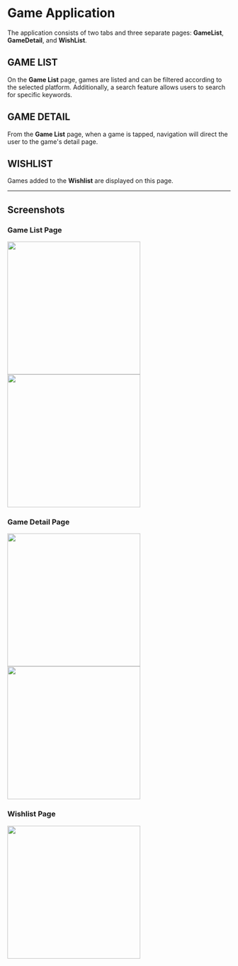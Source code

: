 # Game Application

The application consists of two tabs and three separate pages: **GameList**, **GameDetail**, and **WishList**.

## GAME LIST

On the **Game List** page, games are listed and can be filtered according to the selected platform. Additionally, a search feature allows users to search for specific keywords.

## GAME DETAIL

From the **Game List** page, when a game is tapped, navigation will direct the user to the game's detail page.

## WISHLIST

Games added to the **Wishlist** are displayed on this page.

---

## Screenshots

### Game List Page
<img src="https://github.com/user-attachments/assets/39e92835-79b3-4aa1-abb5-ae7aa2f8656f" width="300">
<img src="https://github.com/user-attachments/assets/5cf8069d-fcd6-42d0-8b13-a62b811dd82f" width="300">

### Game Detail Page
<img src="https://github.com/user-attachments/assets/6e2f4dc5-adf2-4c19-a42e-4846f16a97f8" width="300">
<img src="https://github.com/user-attachments/assets/12245bf4-ffa3-43a4-9a02-f261e04089b6" width="300">

### Wishlist Page
<img src="https://github.com/user-attachments/assets/772e2360-29bf-4140-984c-d0ea82319df7" width="300">

